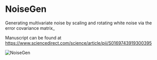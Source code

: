 # NoiseGen
Generating multivariate noise by scaling and rotating white noise via the error covariance matrix_

Manuscript can be found at https://www.sciencedirect.com/science/article/pii/S0169743919300395

![NoiseGen](http://stvdrisc.me/Poster.png)
